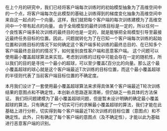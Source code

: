 <!--
 * @Author: LetMeFly
 * @Date: 2025-10-21 22:56:30
 * @LastEditors: LetMeFly.xyz
 * @LastEditTime: 2025-10-24 14:22:39
-->
在上个月的研究中，我们已经将客户端每次训练时的初始模型抽象为了高维空间中的一个点，将客户端每次在此模型的基础上训练得到的梯度变化抽象为高维空间中来自这一起点的一个向量。这样，我们就把每个客户端的每次训练建模为了高维空间中一个带有起点的向量。
由于全局模型的最终训练目标是一定的，所以任何一个良性客户端多轮次训练的最终目的也是一定的，就是能够把全局模型引导至最接近最终任务目标的位置。因此，问题就转化为了在已知一个客户端每次训练的起始位置和训练目标的情况下如何确定这个客户端多轮训练的最终总目的、在已知多个客户端最终总目的的情况下，如何鉴别良性客户端和恶意客户端。
这个问题可以使用最小覆盖超球算法来实现。考虑到训练的过程中可能会存在一定的随机性，所以我们的目的是寻找一个最小的超球，可以至少覆盖ζ百分比的向量。那么这个最小覆盖超球的球心就是这个客户端最近T次训练的目标位置，而这个最小覆盖超球的半径则代表了当前客户端目标位置的不确定度。



本月我们设计了一套使用最小覆盖超球算法来求得具体某个客户端最近T轮次训练结果的意图点和不确定性，本创新点思路逐渐清晰，但仍缺乏一些具体的方法保证。
我们将问题建模为了最小覆盖超球问题，但是暂未设计明确的确定最小覆盖超球的算法，只有确定了一个切实可行的求解最小覆盖超球的算法，我们才能在此基础上进行分析，切实得到每个客户端最近T轮次训练的目标位置（意图点）和不确定性。此外，只有确定了每个客户端的意图点（及不确定性），才能以此为基础进行恶意客户端的识别。